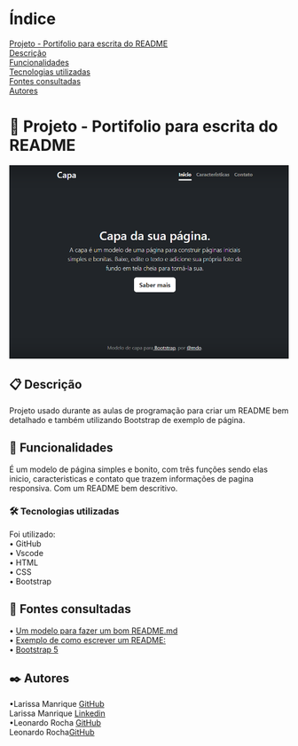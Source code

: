 # Índice 

[Projeto - Portifolio para escrita do README](#projeto---portifolio-para-escrita-do-readme)  
[Descrição](#descri%C3%A7%C3%A3o)  
[Funcionalidades](#funcionalidades)  
[Tecnologias utilizadas](#tecnologias-utilizadas)  
[Fontes consultadas](#fontes-consultadas)  
[Autores](#autores)  

#  🚀 Projeto - Portifolio para escrita do README
![image](img/capa.png)

## 📋 Descrição
Projeto usado durante as aulas de programação para criar um README bem detalhado e também utilizando Bootstrap de exemplo de página.

##  🔧 Funcionalidades
É um modelo de página simples e bonito, com três funções sendo elas inicio, caracteristicas e contato que trazem informações de pagina responsiva. Com um README bem descritivo. 


### 🛠️ Tecnologias utilizadas
Foi utilizado:  
• GitHub  
• Vscode  
• HTML  
• CSS  
• Bootstrap  

## 📄 Fontes consultadas 
• [Um modelo para fazer um bom README.md](https://gist.github.com/lohhans/f8da0b147550df3f96914d3797e9fb89)  
• [Exemplo de como escrever um README:](https://www.alura.com.br/artigos/escrever-bom-readme)  
• [Bootstrap 5](https://getbootstrap.com/)

## ✒️ Autores
•Larissa Manrique [GitHub](https://github.com/larissassk)    
Larissa Manrique [Linkedin](https://www.linkedin.com/in/larissa-manrique-6a1473245)  
•Leonardo Rocha [GitHub](https://github.com/LeonardoRochaMarista)  
Leonardo Rocha[GitHub](https://www.linkedin.com/in/leonardossrocha)


